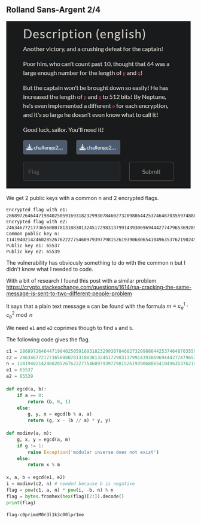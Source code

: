 ## Rolland Sans-Argent 2/4
<img src='1.png'>

We get 2 public keys with a common n and 2 encrypted flags.

```
Encrypted flag with e1: 28689726464471984025059169318232993078460273209886442537464870355974888638991579001316909915559847253642039942889027715458785887921890991685913066623858066692141396439551507135272690248388212221527918351696136808930939577385332643551868515367824945746400992597126260275260567739704458504887250100888625810473
Encrypted flag with e2: 24634677217736560807813188301324517298313799143930696944427747965369289033302366913857008167212275254432873019849491141635221114106968228983207351990636024265662263907972116273086083369173798015942155844255927609366141240071769784268644137652683967545087600740334041265826459874456456744259034149466527145714
Common public key n: 114194021424602852676222775460979397798152619390680654104963537621902451831836470362082297540629391019670245824664746208852579273180992066701163543676800651644862472034165286115837997798371540779457218633396524675029078054172857587631842213823984073019202305126609289686879378066041784553293227296464240835267
Public key e1: 65537
Public key e2: 65539
```

The vulnerability has obviously something to do with the common n but I didn't know what I needed to code.

With a bit of research I found this post with a similar problem https://crypto.stackexchange.com/questions/1614/rsa-cracking-the-same-message-is-sent-to-two-different-people-problem

It says that a plain text message `m` can be found with the formula $m≡c_a^1⋅c_b^2 \bmod n$

We need `e1` and `e2` coprimes though to find `a` and `b`.

The following code gives the flag.

```python
c1 = 28689726464471984025059169318232993078460273209886442537464870355974888638991579001316909915559847253642039942889027715458785887921890991685913066623858066692141396439551507135272690248388212221527918351696136808930939577385332643551868515367824945746400992597126260275260567739704458504887250100888625810473
c2 = 24634677217736560807813188301324517298313799143930696944427747965369289033302366913857008167212275254432873019849491141635221114106968228983207351990636024265662263907972116273086083369173798015942155844255927609366141240071769784268644137652683967545087600740334041265826459874456456744259034149466527145714
n = 114194021424602852676222775460979397798152619390680654104963537621902451831836470362082297540629391019670245824664746208852579273180992066701163543676800651644862472034165286115837997798371540779457218633396524675029078054172857587631842213823984073019202305126609289686879378066041784553293227296464240835267
e1 = 65537
e2 = 65539

def egcd(a, b):
    if a == 0:
        return (b, 0, 1)
    else:
        g, y, x = egcd(b % a, a)
        return (g, x - (b // a) * y, y)

def modinv(a, m):
    g, x, y = egcd(a, m)
    if g != 1:
        raise Exception('modular inverse does not exist')
    else:
        return x % m

x, a, b = egcd(e1, e2)
i = modinv(c2, n) # needed because b is negative
flag = pow(c1, a, n) * pow(i, -b, n) % n
flag = bytes.fromhex(hex(flag)[2:]).decode()
print(flag)
```

`flag-c0primeM0r3l1k3c00lpr1me`